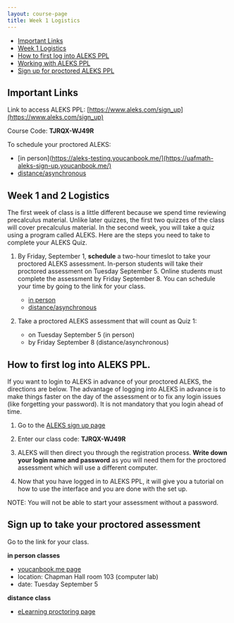 ```yaml
---
layout: course-page
title: Week 1 Logistics
---
```


* [Important Links](#important-links)
* [Week 1 Logistics](#week-1-logistics)
* [How to first log into ALEKS PPL](#how-to-first-log-into-aleks-ppl)
* [Working with ALEKS PPL](#working-with-aleks-ppl)
* [Sign up for proctored ALEKS PPL](#sign-up-to-take-your-proctored-assessment)

## Important Links

Link to access ALEKS PPL: [https://www.aleks.com/sign_up](https://www.aleks.com/sign_up)

Course Code: **TJRQX-WJ49R**

To schedule your proctored ALEKS:
* [in person](https://aleks-testing.youcanbook.me/](https://uafmath-aleks-sign-up.youcanbook.me/)
* [distance/asynchronous](https://ecampus.uaf.edu/exam-services/)

## Week 1 and 2 Logistics

The first week of class is a little different because we spend time reviewing precalculus material. Unlike later quizzes, the first two quizzes of the class will cover precalculus material. In the second week, you will take a quiz using a program called ALEKS.  Here are the steps you need to take to complete your ALEKS Quiz.

1. By Friday, September 1, **schedule** a two-hour timeslot to take your proctored ALEKS assessment. In-person students will take their proctored assessment on Tuesday September 5. Online students must complete the assessment by Friday September 8. You can schedule your time by going to the link for your class. 
	* [in person](https://aleks-testing-new.youcanbook.me/) 
	* [distance/asynchronous](https://ecampus.uaf.edu/student-support/exam-info-students/)

2. Take a proctored ALEKS assessment that will count as Quiz 1:
	* on Tuesday September 5 (in person)
	* by Friday September 8 (distance/asynchronous)  



## How to first log into ALEKS PPL.

If you want to login to ALEKS in advance of your proctored ALEKS, the directions are below. The advantage of logging into ALEKS in advance is to make things faster on the day of the assessment or to fix any login issues (like forgetting your password). It is not mandatory that you login ahead of time.

1. Go to the [ALEKS sign up page](https://www.aleks.com/sign_up) 
 
2. Enter our class code: **TJRQX-WJ49R**
		
3. ALEKS will then direct you through the registration process. **Write down your login name and password** as you will need them for the proctored assessment which will use a different computer.

4. Now that you have logged in to ALEKS PPL, it will give you a tutorial on how to use the interface and you are done with the set up.

NOTE: You will not be able to start your assessment without a password.

## Sign up to take your proctored assessment

Go to the link for your class.

**in person classes**
* [youcanbook.me page](https://aleks-testing.youcanbook.me/)
* location: Chapman Hall room 103 (computer lab)
* date: Tuesday September 5
	
**distance class**
* [eLearning proctoring page](https://ecampus.uaf.edu/student-support/exam-info-students/)



